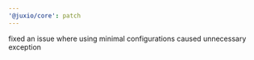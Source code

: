 ```yaml
---
'@juxio/core': patch
---
```


fixed an issue where using minimal configurations caused unnecessary exception

